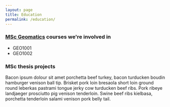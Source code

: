 ```yaml
---
layout: page
title: Education
permalink: /education/
---
```


### [MSc Geomatics](http://www.geomatics.tudelft.nl) courses we're involved in

  * GEO1001
  * GEO1002

### MSc thesis projects

Bacon ipsum dolour sit amet porchetta beef turkey, bacon turducken boudin hamburger venison ball tip. Brisket pork loin bresaola short loin ground round leberkas pastrami tongue jerky cow turducken beef ribs. Pork ribeye landjaeger prosciutto pig venison tenderloin. Swine beef ribs kielbasa, porchetta tenderloin salami venison pork belly tail.